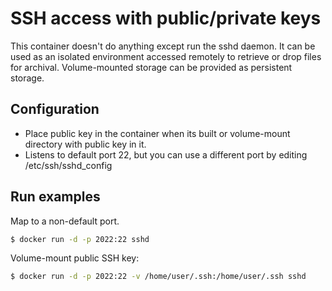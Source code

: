 # SSH access with public/private keys

This container doesn't do anything except run the sshd daemon. It can be used as an isolated environment accessed remotely to retrieve or drop files for archival. Volume-mounted storage can be provided as persistent storage.

## Configuration

  - Place public key in the container when its built or volume-mount directory with public key in it.
  - Listens to default port 22, but you can use a different port by editing /etc/ssh/sshd_config

## Run examples

Map to a non-default port.

```bash
$ docker run -d -p 2022:22 sshd
```

Volume-mount public SSH key:

```bash
$ docker run -d -p 2022:22 -v /home/user/.ssh:/home/user/.ssh sshd
```
